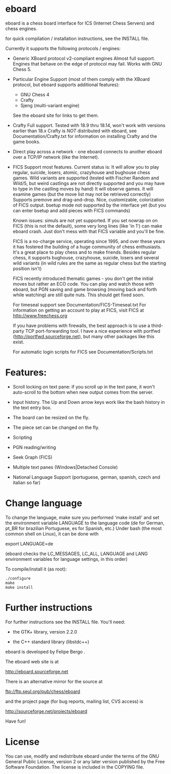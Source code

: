 # eboard

eboard is a chess board interface for ICS (Internet Chess
Servers) and chess engines.

for quick compilation / installation instructions, see the INSTALL file.

Currently it supports the following protocols / engines:

- Generic XBoard protocol v2-compliant engines
   Almost full support. Engines that behave on the edge of
   protocol may fail. Works with GNU Chess 5.

- Particular Engine Support (most of them comply with the
  XBoard protocol, but eboard supports additional features):

  - GNU Chess 4
  - Crafty
  - Sjeng (multi-variant engine)

  See the eboard site for links to get them.

- Crafty
  Full support.
  Tested with 18.9 thru 18.14, won't work with versions earlier
  than 18.x Crafty is *NOT* distributed with eboard, see
  Documentation/Crafty.txt for information on installing Crafty and
  the game books.

- Direct play across a network - one eboard connects to another
  eboard over a TCP/IP network (like the Internet).

- FICS
  Support most features.
  Current status is:
  It will allow you to play regular, suicide, losers, atomic,
  crazyhouse and bughouse chess games. 
  Wild variants are supported (tested with Fischer Random and Wild/5,
  but weird castlings are not directly supported and you may have to
  type in the castling moves by hand)
  It will observe games.
  It will examine games (but the move list may not be retrieved correctly)
  Supports premove and drag-and-drop.
  Nice, customizable, colorization of FICS output.
  bsetup mode not supported by the interface yet (but you can
  enter bsetup and add pieces with FICS commands)

  Known issues: simuls are not yet supported.
  If you set nowrap on on FICS (this is not the default), some
  very long lines (like 'in 1') can make eboard crash. Just don't
  mess with that FICS variable and you'll be fine.

  FICS is a no-charge service, operating since 1995, and over
  these years it has fostered the building of a huge community
  of chess enthusiasts. It's a great place to play chess and
  to make friends. Besides regular chess, it supports bughouse,
  crazyhouse, suicide, losers and several wild variants (in wild
  rules are the same as regular chess but the starting position
  isn't)

  FICS recently introduced thematic games - you don't get the initial
  moves but rather an ECO code. You can play and watch those with eboard,
  but PGN saving and game browsing (moving back and forth while watching)
  are still quite nuts. This should get fixed soon.

  For timeseal support see Documentation/FICS-Timeseal.txt
  For information on getting an account to play at FICS, visit
  FICS at http://www.freechess.org

  If you have problems with firewalls, the best approach is to use
  a third-party TCP port-forwarding tool. I have a nice experience
  with portfwd (http://portfwd.sourceforge.net), but many other
  packages like this exist.

  For automatic login scripts for FICS see Documentation/Scripts.txt

# Features:

- Scroll locking on text pane: if you scroll up in the text
  pane, it won't auto-scroll to the bottom when new output
  comes from the server.

- Input history. The Up and Down arrow keys work like the
  bash history in the text entry box.

- The board can be resized on the fly.

- The piece set can be changed on the fly.

- Scripting

- PGN reading/writing

- Seek Graph (FICS)

- Multiple text panes (Windows|Detached Console)

- National Language Support (portuguese, german, spanish, czech and 
  italian so far)

# Change language

To change the language, make sure you performed 'make install' and
set the environment variable LANGUAGE to the language code
(de for German, pt_BR for brazilian Portuguese, es for Spanish, etc.)
Under bash (the most common shell on Linux), it can be done with

export LANGUAGE=de

(eboard checks the LC_MESSAGES, LC_ALL, LANGUAGE and LANG
environment variables for language settings, in this order)

To compile/install it (as root):

```
./configure
make
make install
```

# Further instructions

For further instructions see the INSTALL file. You'll need:

- the GTK+ library, version 2.2.0

- the C++ standard library (libstdc++)

eboard is developed by Felipe Bergo <fbergo at gmail.com>.

The eboard web site is at

  http://eboard.sourceforge.net

There is an alternative mirror for the source at

  ftp://ftp.seul.org/pub/chess/eboard

and the project page (for bug reports, mailing list, CVS
access) is

  http://sourceforge.net/projects/eboard

Have fun!


# License
You can use, modify and redistribute eboard under the terms of
the GNU General Public License, version 2 or any later version
published by the Free Software Foundation. The license is
included in the COPYING file. 